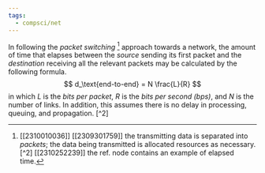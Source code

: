```yaml
---
tags:
  - compsci/net
---
```

In following the *packet switching* [^1] approach towards a network, the amount of time that elapses between the *source* sending its first packet and the *destination* receiving all the relevant packets may be calculated by the following formula.
$$ d_\text{end-to-end} = N \frac{L}{R} $$ in which $L$ is the *bits per packet*, $R$ is the *bits per second (bps)*, and $N$ is the number of links. In addition, this assumes there is no delay in processing, queuing, and propagation. [^2]

[^1]: [[2310010036]] [[2309301759]] the transmitting data is separated into *packets*; the data being transmitted is allocated resources as necessary.
[^2] [[2310252239]] the ref. node contains an example of elapsed time.